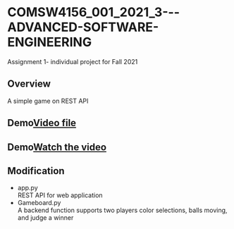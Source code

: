 # COMSW4156_001_2021_3---ADVANCED-SOFTWARE-ENGINEERING
Assignment 1- individual project for Fall 2021

## Overview ##
A simple game on REST API

## Demo[Video file](https://github.com/tim-kao/COMSW4156-ADVANCED-SOFTWARE-ENGINEERING-Assignment-I1-Implementing-A-Simple-Game/blob/main/demo/demo_sk4920.mp4)
## Demo[Watch the video](https://youtu.be/bK0KGo3IIcM)

## Modification
- app.py\
 REST API for web application
- Gameboard.py\
A backend function supports two players color selections, balls moving, and judge a winner